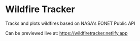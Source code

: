 # Wildfire Tracker

Tracks and plots wildfires based on NASA's EONET Public API

Can be previewed live at: https://wildfiretracker.netlify.app
